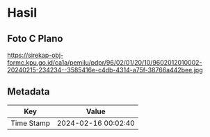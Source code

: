 # Hasil

## Foto C Plano

https://sirekap-obj-formc.kpu.go.id/ca1a/pemilu/pdpr/96/02/01/20/10/9602012010002-20240215-234234--3585416e-c4db-4314-a75f-38766a442bee.jpg


## Metadata

| Key        | Value               |
| ---------- | ------------------- |
| Time Stamp | 2024-02-16 00:02:40 |



